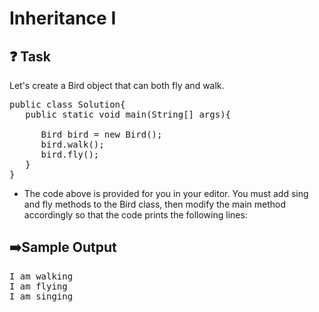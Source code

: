 # Inheritance I
## ❓ Task
Let's create a Bird object that can both fly and walk.
<pre>
public class Solution{
   public static void main(String[] args){

      Bird bird = new Bird();
      bird.walk();
      bird.fly();
   }
}
</pre>
- The code above is provided for you in your editor. You must add sing and fly methods to the Bird class, then modify the main method accordingly so that the code prints the following lines:

## ➡️Sample Output
<pre>
I am walking
I am flying
I am singing
</pre>
